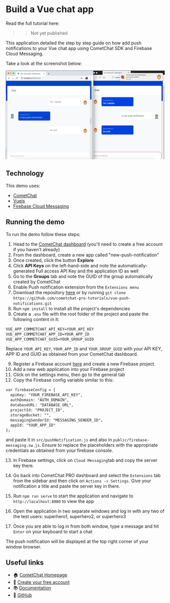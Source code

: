 # Build a Vue chat app

Read the full tutorial here:

>> Not yet published

This application detailed the step by step guide on how add push notifications to your Vue chat app using CometChat SDK and Firebase Cloud Messaging.

Take a look at the screenshot below:

<img src="screenshots/notification-shot.png">

## Technology

This demo uses:
* [CometChat](https://cometchat.com/)
* [Vuejs](https://vuejs.org/)
* [Firebase Cloud Messaging](https://firebase.google.com/)


## Running the demo
To run the demo follow these steps:

1. Head to the [CometChat dashboard](https://app.cometchat.com/) (you'll need to create a free account if you haven't already)
2. From the dashboard, create a new app called "new-push-notification"
3. Once created, click the button **Explore**
4. Click **API Keys** on the left-hand-side and note the automatically-generated Full access API Key and the application ID as well
5. Go to the **Groups** tab and note the GUID of the group automatically created by CometChat
6. Enable Push notification extension from the `Extensions menu`
7. Download the repository [here](https://github.com/cometchat-pro-tutorials/vue-push-notifications/archive/master.zip) or by running `git clone https://github.com/cometchat-pro-tutorials/vue-push-notifications.git`
7. Run `npm install` to install all the project's dependencies
8. Create a `.env` file with the root folder of the project and paste the following content in it:

```
VUE_APP_COMMETCHAT_API_KEY=YOUR_API_KEY	
VUE_APP_COMMETCHAT_APP_ID=YOUR_APP_ID
VUE_APP_COMMETCHAT_GUID=YOUR_GROUP_GUID
```
Replace `YOUR_API_KEY`, `YOUR_APP_ID` and `YOUR_GROUP_GUID` with your API KEY, APP ID and GUID as obtained from your CometChat dashboard.

9. Register a Firebase account [here](http://firebase.google.com/) and create a new Firebase project.
10. Add a new web application into your Firebase project
11. Click on the settings menu, then go to the general tab
12. Copy the Firebase config variable similar to this:
```
var firebaseConfig = {
  apiKey: "YOUR_FIREBASE_API_KEY",
  authDomain: "AUTH_DOMAIN",
  databaseURL: "DATABASE_URL",
  projectId: "PROJECT_ID",
  storageBucket: "",
  messagingSenderId: "MESSAGING_SENDER_ID",
  appId: "YOUR_APP_ID"
};
```
and paste it in `src/pushNotification.js` and also in `public/firebase-messaging.sw.js`. Ensure to replace the placeholders with the appropriate credentials as obtained from your firebase console.

13. In Firebase settings, click on `Cloud Messaging`tab and copy the server key there.
14. Go back into CometChat PRO dashboard and select the `Extensions` tab from the sidebar and then click on `Actions -> Settings`. Give your notification a title and paste the server key in there.

15. Run `npm run serve` to start the application and navigate to `http://localhost:8080` to view the app

16. Open the application in two separate windows and log in with any two of the test users: superhero1, superhero2, or superhero3

17. Once you are able to log in from both window, type a message and hit `Enter` on your keyboard to start a chat

The push notification will be displayed at the top right corner of your window browser.


## Useful links
* 🏠 [CometChat Homepage](https://www.cometchat.com/pro)
* 🚀 [Create your free account](https://app.cometchat.com/#/apps)
* 📚 [Documentation](https://prodocs.cometchat.com/docs)
* 👾 [GitHub](https://github.com/CometChat-Pro)
